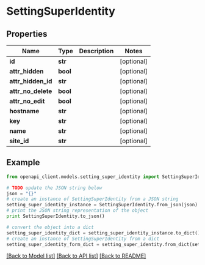# SettingSuperIdentity


## Properties

Name | Type | Description | Notes
------------ | ------------- | ------------- | -------------
**id** | **str** |  | [optional] 
**attr_hidden** | **bool** |  | [optional] 
**attr_hidden_id** | **str** |  | [optional] 
**attr_no_delete** | **bool** |  | [optional] 
**attr_no_edit** | **bool** |  | [optional] 
**hostname** | **str** |  | [optional] 
**key** | **str** |  | [optional] 
**name** | **str** |  | [optional] 
**site_id** | **str** |  | [optional] 

## Example

```python
from openapi_client.models.setting_super_identity import SettingSuperIdentity

# TODO update the JSON string below
json = "{}"
# create an instance of SettingSuperIdentity from a JSON string
setting_super_identity_instance = SettingSuperIdentity.from_json(json)
# print the JSON string representation of the object
print SettingSuperIdentity.to_json()

# convert the object into a dict
setting_super_identity_dict = setting_super_identity_instance.to_dict()
# create an instance of SettingSuperIdentity from a dict
setting_super_identity_form_dict = setting_super_identity.from_dict(setting_super_identity_dict)
```
[[Back to Model list]](../README.md#documentation-for-models) [[Back to API list]](../README.md#documentation-for-api-endpoints) [[Back to README]](../README.md)


